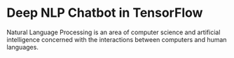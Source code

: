 # Deep NLP Chatbot in TensorFlow

Natural Language Processing is an area of computer science and artificial intelligence concerned with the interactions between computers and human languages.
